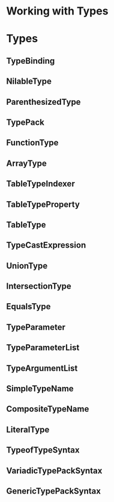 # Working with Types

# Types

## TypeBinding

## NilableType

## ParenthesizedType

## TypePack

## FunctionType

## ArrayType

## TableTypeIndexer

## TableTypeProperty

## TableType

## TypeCastExpression

## UnionType

## IntersectionType

## EqualsType

## TypeParameter

## TypeParameterList

## TypeArgumentList

## SimpleTypeName

## CompositeTypeName

## LiteralType

## TypeofTypeSyntax

## VariadicTypePackSyntax

## GenericTypePackSyntax
